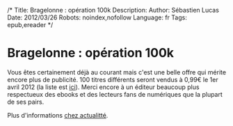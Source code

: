 /*
Title: Bragelonne : opération 100k
Description: 
Author: Sébastien Lucas
Date: 2012/03/26
Robots: noindex,nofollow
Language: fr
Tags: epub,ereader
*/
# Bragelonne : opération 100k

Vous êtes certainement déjà au courant mais c'est une belle offre qui mérite encore plus de publicité. 100 titres différents seront vendus à 0,99€ le 1er avril 2012 (la liste est [ici](http://blog.epagine.fr/index.php/2012/03/bragelonne-fete-ses-100-000-telechargements)). Merci encore à un éditeur beaucoup plus respectueux des ebooks et des lecteurs fans de numériques que la plupart de ses pairs.

Plus d'informations [chez actualitté](http://www.actualitte.com/actualite/monde-edition/les-maisons/bragelonne-100-ebooks-a-99-cents-pour-feter-100000-ventes-numeriques-33010.htm).


